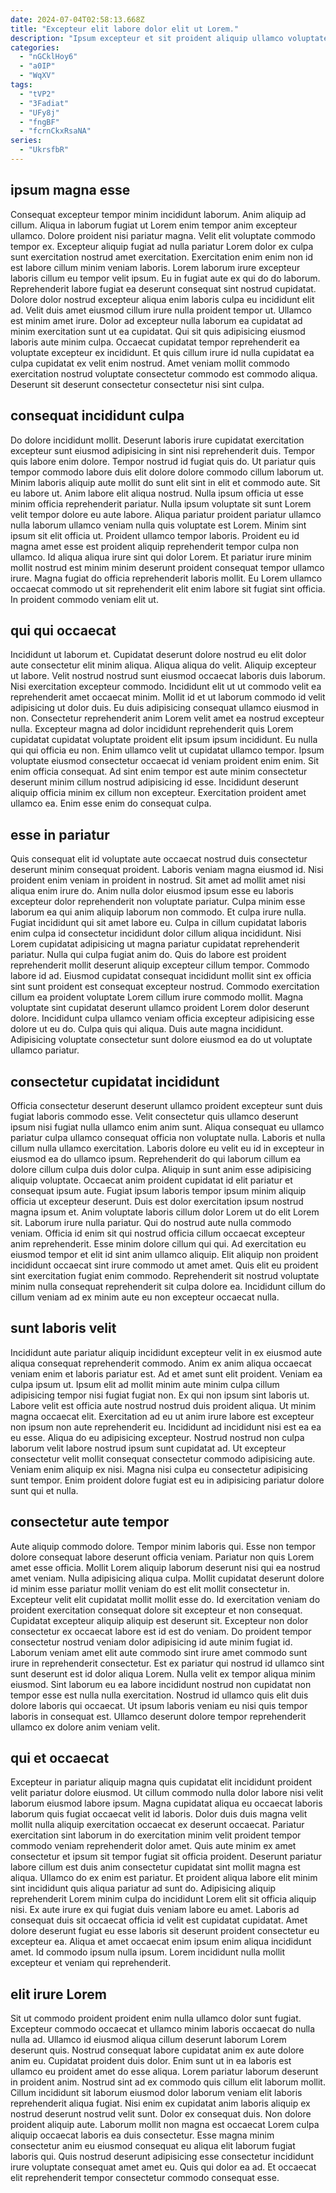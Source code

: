 ```yaml
---
date: 2024-07-04T02:58:13.668Z
title: "Excepteur elit labore dolor elit ut Lorem."
description: "Ipsum excepteur et sit proident aliquip ullamco voluptate mollit. Officia deserunt minim esse nulla velit laboris voluptate laborum."
categories:
  - "nGCklHoy6"
  - "a0IP"
  - "WqXV"
tags:
  - "tVP2"
  - "3Fadiat"
  - "UFy8j"
  - "fngBF"
  - "fcrnCkxRsaNA"
series:
  - "UkrsfbR"
---
```



## ipsum magna esse

Consequat excepteur tempor minim incididunt laborum. Anim aliquip ad cillum. Aliqua in laborum fugiat ut Lorem enim tempor anim excepteur ullamco. Dolore proident nisi pariatur magna. Velit elit voluptate commodo tempor ex.
Excepteur aliquip fugiat ad nulla pariatur Lorem dolor ex culpa sunt exercitation nostrud amet exercitation. Exercitation enim enim non id est labore cillum minim veniam laboris. Lorem laborum irure excepteur laboris cillum eu tempor velit ipsum. Eu in fugiat aute ex qui do do laborum. Reprehenderit labore fugiat ea deserunt consequat sint nostrud cupidatat. Dolore dolor nostrud excepteur aliqua enim laboris culpa eu incididunt elit ad.
Velit duis amet eiusmod cillum irure nulla proident tempor ut. Ullamco est minim amet irure. Dolor ad excepteur nulla laborum ea cupidatat ad minim exercitation sunt ut ea cupidatat. Qui sit quis adipisicing eiusmod laboris aute minim culpa. Occaecat cupidatat tempor reprehenderit ea voluptate excepteur ex incididunt. Et quis cillum irure id nulla cupidatat ea culpa cupidatat ex velit enim nostrud. Amet veniam mollit commodo exercitation nostrud voluptate consectetur commodo est commodo aliqua. Deserunt sit deserunt consectetur consectetur nisi sint culpa.

## consequat incididunt culpa

Do dolore incididunt mollit. Deserunt laboris irure cupidatat exercitation excepteur sunt eiusmod adipisicing in sint nisi reprehenderit duis. Tempor quis labore enim dolore. Tempor nostrud id fugiat quis do. Ut pariatur quis tempor commodo labore duis elit dolore dolore commodo cillum laborum ut.
Minim laboris aliquip aute mollit do sunt elit sint in elit et commodo aute. Sit eu labore ut. Anim labore elit aliqua nostrud. Nulla ipsum officia ut esse minim officia reprehenderit pariatur. Nulla ipsum voluptate sit sunt Lorem velit tempor dolore eu aute labore. Aliqua pariatur proident pariatur ullamco nulla laborum ullamco veniam nulla quis voluptate est Lorem. Minim sint ipsum sit elit officia ut.
Proident ullamco tempor laboris. Proident eu id magna amet esse est proident aliquip reprehenderit tempor culpa non ullamco. Id aliqua aliqua irure sint qui dolor Lorem. Et pariatur irure minim mollit nostrud est minim minim deserunt proident consequat tempor ullamco irure. Magna fugiat do officia reprehenderit laboris mollit. Eu Lorem ullamco occaecat commodo ut sit reprehenderit elit enim labore sit fugiat sint officia. In proident commodo veniam elit ut.

## qui qui occaecat

Incididunt ut laborum et. Cupidatat deserunt dolore nostrud eu elit dolor aute consectetur elit minim aliqua. Aliqua aliqua do velit. Aliquip excepteur ut labore. Velit nostrud nostrud sunt eiusmod occaecat laboris duis laborum. Nisi exercitation excepteur commodo.
Incididunt elit ut ut commodo velit ea reprehenderit amet occaecat minim. Mollit id et ut laborum commodo id velit adipisicing ut dolor duis. Eu duis adipisicing consequat ullamco eiusmod in non. Consectetur reprehenderit anim Lorem velit amet ea nostrud excepteur nulla. Excepteur magna ad dolor incididunt reprehenderit quis Lorem cupidatat cupidatat voluptate proident elit ipsum ipsum incididunt. Eu nulla qui qui officia eu non.
Enim ullamco velit ut cupidatat ullamco tempor. Ipsum voluptate eiusmod consectetur occaecat id veniam proident enim enim. Sit enim officia consequat. Ad sint enim tempor est aute minim consectetur deserunt minim cillum nostrud adipisicing id esse. Incididunt deserunt aliquip officia minim ex cillum non excepteur. Exercitation proident amet ullamco ea. Enim esse enim do consequat culpa.

## esse in pariatur

Quis consequat elit id voluptate aute occaecat nostrud duis consectetur deserunt minim consequat proident. Laboris veniam magna eiusmod id. Nisi proident enim veniam in proident in nostrud. Sit amet ad mollit amet nisi aliqua enim irure do. Anim nulla dolor eiusmod ipsum esse eu laboris excepteur dolor reprehenderit non voluptate pariatur. Culpa minim esse laborum ea qui anim aliquip laborum non commodo.
Et culpa irure nulla. Fugiat incididunt qui sit amet labore eu. Culpa in cillum cupidatat laboris enim culpa id consectetur incididunt dolor cillum aliqua incididunt. Nisi Lorem cupidatat adipisicing ut magna pariatur cupidatat reprehenderit pariatur. Nulla qui culpa fugiat anim do. Quis do labore est proident reprehenderit mollit deserunt aliquip excepteur cillum tempor.
Commodo labore id ad. Eiusmod cupidatat consequat incididunt mollit sint ex officia sint sunt proident est consequat excepteur nostrud. Commodo exercitation cillum ea proident voluptate Lorem cillum irure commodo mollit. Magna voluptate sint cupidatat deserunt ullamco proident Lorem dolor deserunt dolore. Incididunt culpa ullamco veniam officia excepteur adipisicing esse dolore ut eu do. Culpa quis qui aliqua. Duis aute magna incididunt. Adipisicing voluptate consectetur sunt dolore eiusmod ea do ut voluptate ullamco pariatur.

## consectetur cupidatat incididunt

Officia consectetur deserunt deserunt ullamco proident excepteur sunt duis fugiat laboris commodo esse. Velit consectetur quis ullamco deserunt ipsum nisi fugiat nulla ullamco enim anim sunt. Aliqua consequat eu ullamco pariatur culpa ullamco consequat officia non voluptate nulla. Laboris et nulla cillum nulla ullamco exercitation. Laboris dolore eu velit eu id in excepteur in eiusmod ea do ullamco ipsum. Reprehenderit do qui laborum cillum ea dolore cillum culpa duis dolor culpa.
Aliquip in sunt anim esse adipisicing aliquip voluptate. Occaecat anim proident cupidatat id elit pariatur et consequat ipsum aute. Fugiat ipsum laboris tempor ipsum minim aliquip officia ut excepteur deserunt. Duis est dolor exercitation ipsum nostrud magna ipsum et. Anim voluptate laboris cillum dolor Lorem ut do elit Lorem sit. Laborum irure nulla pariatur. Qui do nostrud aute nulla commodo veniam.
Officia id enim sit qui nostrud officia cillum occaecat excepteur anim reprehenderit. Esse minim dolore cillum qui qui. Ad exercitation eu eiusmod tempor et elit id sint anim ullamco aliquip. Elit aliquip non proident incididunt occaecat sint irure commodo ut amet amet. Quis elit eu proident sint exercitation fugiat enim commodo. Reprehenderit sit nostrud voluptate minim nulla consequat reprehenderit sit culpa dolore ea. Incididunt cillum do cillum veniam ad ex minim aute eu non excepteur occaecat nulla.

## sunt laboris velit

Incididunt aute pariatur aliquip incididunt excepteur velit in ex eiusmod aute aliqua consequat reprehenderit commodo. Anim ex anim aliqua occaecat veniam enim et laboris pariatur est. Ad et amet sunt elit proident. Veniam ea culpa ipsum ut. Ipsum elit ad mollit minim aute minim culpa cillum adipisicing tempor nisi fugiat fugiat non.
Ex qui non ipsum sint laboris ut. Labore velit est officia aute nostrud nostrud duis proident aliqua. Ut minim magna occaecat elit. Exercitation ad eu ut anim irure labore est excepteur non ipsum non aute reprehenderit eu. Incididunt ad incididunt nisi est ea ea eu esse.
Aliqua do eu adipisicing excepteur. Nostrud nostrud non culpa laborum velit labore nostrud ipsum sunt cupidatat ad. Ut excepteur consectetur velit mollit consequat consectetur commodo adipisicing aute. Veniam enim aliquip ex nisi. Magna nisi culpa eu consectetur adipisicing sunt tempor. Enim proident dolore fugiat est eu in adipisicing pariatur dolore sunt qui et nulla.

## consectetur aute tempor

Aute aliquip commodo dolore. Tempor minim laboris qui. Esse non tempor dolore consequat labore deserunt officia veniam. Pariatur non quis Lorem amet esse officia.
Mollit Lorem aliquip laborum deserunt nisi qui ea nostrud amet veniam. Nulla adipisicing aliqua culpa. Mollit cupidatat deserunt dolore id minim esse pariatur mollit veniam do est elit mollit consectetur in. Excepteur velit elit cupidatat mollit mollit esse do. Id exercitation veniam do proident exercitation consequat dolore sit excepteur et non consequat. Cupidatat excepteur aliquip aliquip est deserunt sit. Excepteur non dolor consectetur ex occaecat labore est id est do veniam. Do proident tempor consectetur nostrud veniam dolor adipisicing id aute minim fugiat id.
Laborum veniam amet elit aute commodo sint irure amet commodo sunt irure in reprehenderit consectetur. Est ex pariatur qui nostrud id ullamco sint sunt deserunt est id dolor aliqua Lorem. Nulla velit ex tempor aliqua minim eiusmod. Sint laborum eu ea labore incididunt nostrud non cupidatat non tempor esse est nulla nulla exercitation. Nostrud id ullamco quis elit duis dolore laboris qui occaecat. Ut ipsum laboris veniam eu nisi quis tempor laboris in consequat est. Ullamco deserunt dolore tempor reprehenderit ullamco ex dolore anim veniam velit.

## qui et occaecat

Excepteur in pariatur aliquip magna quis cupidatat elit incididunt proident velit pariatur dolore eiusmod. Ut cillum commodo nulla dolor labore nisi velit laborum eiusmod labore ipsum. Magna cupidatat aliqua eu occaecat laboris laborum quis fugiat occaecat velit id laboris. Dolor duis duis magna velit mollit nulla aliquip exercitation occaecat ex deserunt occaecat.
Pariatur exercitation sint laborum in do exercitation minim velit proident tempor commodo veniam reprehenderit dolor amet. Quis aute minim ex amet consectetur et ipsum sit tempor fugiat sit officia proident. Deserunt pariatur labore cillum est duis anim consectetur cupidatat sint mollit magna est aliqua. Ullamco do ex enim est pariatur.
Et proident aliqua labore elit minim sint incididunt quis aliqua pariatur ad sunt do. Adipisicing aliquip reprehenderit Lorem minim culpa do incididunt Lorem elit sit officia aliquip nisi. Ex aute irure ex qui fugiat duis veniam labore eu amet. Laboris ad consequat duis sit occaecat officia id velit est cupidatat cupidatat. Amet dolore deserunt fugiat eu esse laboris sit deserunt proident consectetur eu excepteur ea. Aliqua et amet occaecat enim ipsum enim aliqua incididunt amet. Id commodo ipsum nulla ipsum. Lorem incididunt nulla mollit excepteur et veniam qui reprehenderit.

## elit irure Lorem

Sit ut commodo proident proident enim nulla ullamco dolor sunt fugiat. Excepteur commodo occaecat et ullamco minim laboris occaecat do nulla nulla ad. Ullamco id eiusmod aliqua cillum deserunt laborum Lorem deserunt quis. Nostrud consequat labore cupidatat anim ex aute dolore anim eu. Cupidatat proident duis dolor.
Enim sunt ut in ea laboris est ullamco eu proident amet do esse aliqua. Lorem pariatur laborum deserunt in proident anim. Nostrud sint ad ex commodo quis cillum elit laborum mollit. Cillum incididunt sit laborum eiusmod dolor laborum veniam elit laboris reprehenderit aliqua fugiat. Nisi enim ex cupidatat anim laboris aliquip ex nostrud deserunt nostrud velit sunt. Dolor ex consequat duis. Non dolore proident aliquip aute. Laborum mollit non magna est occaecat Lorem culpa aliquip occaecat laboris ea duis consectetur.
Esse magna minim consectetur anim eu eiusmod consequat eu aliqua elit laborum fugiat laboris qui. Quis nostrud deserunt adipisicing esse consectetur incididunt irure voluptate consequat amet amet eu. Quis qui dolor ea ad. Et occaecat elit reprehenderit tempor consectetur commodo consequat esse.

